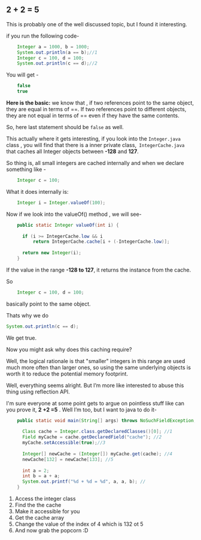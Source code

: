 ## 2 + 2 = 5

This is probably one of the well discussed topic, but I found it interesting.

if you run the following code-

```java
    Integer a = 1000, b = 1000;  
    System.out.println(a == b);//1
    Integer c = 100, d = 100;  
    System.out.println(c == d);//2
```

You will get -

```java
    false
    true
```

**Here is the basic:** we know that , if two references point to the same object, they are equal in terms of  ==. If two references point to different objects, they are not equal in terms of == even if they have the same contents.

So, here last statement should be `false` as well.

This actually where it gets interesting, if you look into the `Integer.java` class , you will find that there is a inner private class,` IntegerCache.java` that caches all Integer objects between **-128** and **127**.  

So thing is, all small integers are cached internally and when we declare something like -

```java
	Integer c = 100;
```

What it does internally is:

```java
	Integer i = Integer.valueOf(100);
```

Now if we look into the valueOf() method , we will see-

```java
    public static Integer valueOf(int i) {
    
      if (i >= IntegerCache.low && i
          return IntegerCache.cache[i + (-IntegerCache.low)];
    
      return new Integer(i);
    }
```

If the value in the range **-128 to 127**, it returns the instance from the cache.

So

```java
	Integer c = 100, d = 100;  
```
basically point to the same object.

Thats why we do

```java
System.out.println(c == d);
```

We get true.

Now you might ask why does this caching require?

Well, the logical rationale is that "smaller" integers in this range are used much more often than larger ones, so using the same underlying objects is worth it to reduce the potential memory footprint.

Well, everything seems alright. But I’m more like interested to abuse this thing using reflection API.

I'm sure everyone at some point gets to argue on pointless stuff like can you prove it, 
**2 +2 =5** . Well I’m too, but I want to java to do it-

```java
    public static void main(String[] args) throws NoSuchFieldException, IllegalAccessException {
    
      Class cache = Integer.class.getDeclaredClasses()[0]; //1
      Field myCache = cache.getDeclaredField("cache"); //2
      myCache.setAccessible(true);//3
     
      Integer[] newCache = (Integer[]) myCache.get(cache); //4
      newCache[132] = newCache[133]; //5
    
      int a = 2;
      int b = a + a;
      System.out.printf("%d + %d = %d", a, a, b); //
    }
```

1. Access the integer class
2. Find the the cache  
3. Make it accessible for you
4. Get  the cache array
5. Change the value of the index of 4 which is 132 ot 5
6. And now grab the popcorn :D 